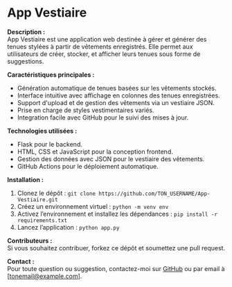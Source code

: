 # App Vestiaire

**Description :**  
App Vestiaire est une application web destinée à gérer et générer des tenues stylées à partir de vêtements enregistrés. Elle permet aux utilisateurs de créer, stocker, et afficher leurs tenues sous forme de suggestions.

**Caractéristiques principales :**  
- Génération automatique de tenues basées sur les vêtements stockés.  
- Interface intuitive avec affichage en colonnes des tenues enregistrées.  
- Support d'upload et de gestion des vêtements via un vestiaire JSON.  
- Prise en charge de styles vestimentaires variés.  
- Integration facile avec GitHub pour le suivi des mises à jour.

**Technologies utilisées :**  
- Flask pour le backend.  
- HTML, CSS et JavaScript pour la conception frontend.  
- Gestion des données avec JSON pour le vestiaire des vêtements.  
- GitHub Actions pour le déploiement automatique.

**Installation :**  
1. Clonez le dépôt : `git clone https://github.com/TON_USERNAME/App-Vestiaire.git`  
2. Créez un environnement virtuel : `python -m venv env`  
3. Activez l’environnement et installez les dépendances : `pip install -r requirements.txt`  
4. Lancez l’application : `python app.py`

**Contributeurs :**  
Si vous souhaitez contribuer, forkez ce dépôt et soumettez une pull request.

**Contact :**  
Pour toute question ou suggestion, contactez-moi sur [GitHub](https://github.com/TON_USERNAME) ou par email à [tonemail@example.com].
